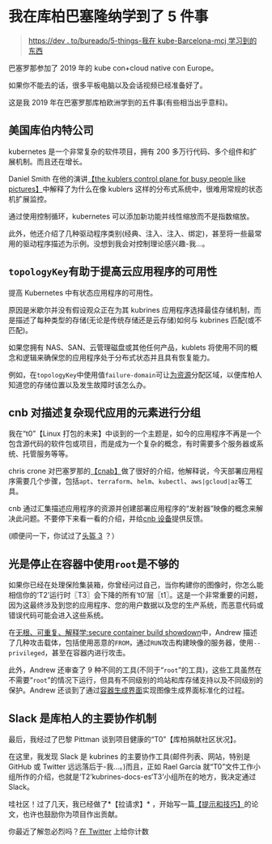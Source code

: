 # 我在库柏巴塞隆纳学到了 5 件事

> [https://dev . to/bureado/5-things-我在 kube-Barcelona-mcj 学习到的东西](https://dev.to/bureado/5-cosas-que-aprendi-en-kubecon-barcelona-mcj)

巴塞罗那参加了 2019 年的 kube con+cloud native con Europe。

如果你不能去的话，很多平板电脑以及会话视频已经准备好了。

这是我 2019 年在巴塞罗那库柏欧洲学到的五件事(有些相当出乎意料)。

## [](#kubernetes-usa-controladores-para-poder-escalar-mejor)美国库伯内特公司

kubernetes 是一个非常复杂的软件项目，拥有 200 多万行代码、多个组件和扩展机制。而且还在增长。

Daniel Smith 在他的演讲[【the kublers control plane for busy people like pictures】](https://www.youtube.com/watch?v=zCXiXKMqnuE)中解释了为什么在像 kublers 这样的分布式系统中，很难用常规的状态机扩展监控。

通过使用控制循环，kubernetes 可以添加新功能并线性缩放而不是指数缩放。

此外，他还介绍了几种驱动程序类别(经典、注入、注入、绑定)，甚至将一些最常用的驱动程序描述为示例。没想到我会对控制理论感兴趣-我...。

## [](#-raw-topologykey-endraw-ayuda-a-mejorar-la-disponibilidad-de-tus-aplicaciones-en-la-nube)`topologyKey`有助于提高云应用程序的可用性

提高 Kubernetes 中有状态应用程序的可用性。

原因是米歇尔并没有假设观众正在为其 kubrines 应用程序选择最佳存储机制，而是描述了每种类型的存储(无论是传统存储还是云存储)如何与 kubrines 匹配(或不匹配)。

如果您拥有 NAS、SAN、云管理磁盘或其他任何产品，kublets 将使用不同的概念和逻辑来确保您的应用程序处于分布式状态并且具有恢复能力。

例如，在`topologyKey`中使用值`failure-domain`可让[为资源](https://kubernetes.io/docs/concepts/configuration/assign-pod-node/#inter-pod-affinity-and-anti-affinity-beta-feature)分配区域，以便库柏人知道您的存储位置以及发生故障时该怎么办。

## cnb 对描述复杂现代应用的元素进行分组

我在“t0”【Linux 打包的未来】中谈到的一个主题是，如今的应用程序不再是一个包含源代码的软件包或项目，而是成为一个复杂的概念，有时需要多个服务器或系统、托管服务等等。

chris crone 对巴塞罗那的[【cnab】](https://cnab.io/)做了很好的介绍，他解释说，今天部署应用程序需要几个步骤，包括`apt`、`terraform`、`helm`、`kubectl`、`aws|gcloud|az`等工具。

cnb 通过汇集描述应用程序的资源并创建部署应用程序的“发射器”映像的概念来解决此问题。不要停下来看一看的介绍，并给[cnb 设备](https://twitter.com/cnab_spec)提供反馈。

(顺便问一下，你试过了[头盔 3](https://www.youtube.com/watch?v=lYzrhzLAxUI&feature=youtu.be) ？）

## [](#no-es-suficiente-solo-con-dejar-de-usar-raw-root-endraw-en-tus-contenedores)光是停止在容器中使用`root`是不够的

如果你已经在处理保险集装箱，你曾经问过自己，当你构建你的图像时，你怎么能相信你的‘T2’运行时〖T3〗会下降的所有‘t0’层〖t1〗。这是一个非常重要的问题，因为这最终涉及到您的应用程序、您的用户数据以及您的生产系统，而恶意代码或错误代码可能会进入这些系统。

在[无根、可重复、解释学:secure container build showdown](https://www.youtube.com/watch?v=IpMPRC-ybJI)中，Andrew 描述了几种攻击载体，包括使用恶意的`FROM`，通过`RUN`攻击构建映像的服务器，使用`--privileged`，甚至在容器内进行攻击。

此外，Andrew 还审查了 9 种不同的工具(不同于“`root`”的工具)，这些工具虽然在不需要“`root`”的情况下运行，但具有不同级别的坞站和库存储支持以及不同级别的保护。Andrew 还谈到了通过[容器生成界面](https://github.com/containerbuilding/cbi)实现图像生成界面标准化的过程。

## [](#slack-es-el-principal-mecanismo-de-colaboraci%C3%B3n-de-kubernetes)Slack 是库柏人的主要协作机制

最后，我经过了巴黎 Pittman 谈到项目健康的“T0”【库柏捐献社区状况】。

在这里，我发现 Slack 是 kubrines 的主要协作工具(邮件列表、网站，特别是 GitHub 或 Twitter 远远落后于-我...。)而且，正如 Rael García 就“T0”文件工作小组所作的介绍，也就是‘T2’kubrines-docs-es‘T3’小组所在的地方，我决定通过 Slack。

哇社区！过了几天，我已经做了*【拉请求】* ，开始写一篇[【提示和技巧】](https://gist.github.com/bureado/3c6ebccf3f70f2ade84d5f3ab399a821)的论文，也许也鼓励你为项目作出贡献。

你最近了解忽必烈吗？[在 Twitter](https://twitter.com/bureado) 上给你计数